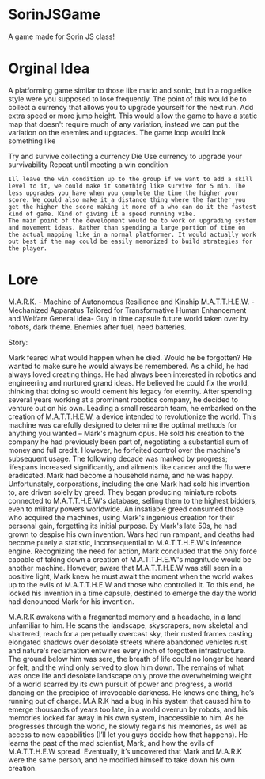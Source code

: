 # SorinJSGame

A game made for Sorin JS class!

# Orginal Idea
A platforming game similar to those like mario and sonic, but in a roguelike style were you supposed to lose frequently. The point of this would be to collect a currency that allows you to upgrade yourself for the next run. Add extra speed or more jump height. This would allow the game to have a static map that doesn't require much of any variation, instead we can put the variation on the enemies and upgrades. The game loop would look something like 

Try and survive collecting a currency
Die 
Use currency to upgrade your survivability
Repeat until meeting a win condition

	Ill leave the win condition up to the group if we want to add a skill level to it, we could make it something like survive for 5 min. The less upgrades you have when you complete the time the higher your score. We could also make it a distance thing where the farther you get the higher the score making it more of a who can do it the fastest kind of game. Kind of giving it a speed running vibe. 
	The main point of the development would be to work on upgrading system and movement ideas. Rather than spending a large portion of time on the actual mapping like in a normal platformer. It would actually work out best if the map could be easily memorized to build strategies for the player.


# Lore
M.A.R.K. - Machine of Autonomous Resilience and Kinship
M.A.T.T.H.E.W. - Mechanized Apparatus Tailored for Transformative Human Enhancement and Welfare
General idea- Guy in time capsule  future world taken over by robots, dark theme. Enemies after fuel, need batteries. 

Story:

Mark feared what would happen when he died. Would he be forgotten? He wanted to make sure he would always be remembered. As a child, he had always loved creating things. He had always been interested in robotics and engineering and nurtured grand ideas. He believed he could fix the world, thinking that doing so would cement his legacy for eternity. After spending several years working at a prominent robotics company, he decided to venture out on his own. Leading a small research team, he embarked on the creation of M.A.T.T.H.E.W, a device intended to revolutionize the world. This machine was carefully designed to determine the optimal methods for anything you wanted – Mark's magnum opus. He sold his creation to the company he had previously been part of, negotiating a substantial sum of money and full credit. However, he forfeited control over the machine's subsequent usage. The following decade was marked by progress; lifespans increased significantly, and ailments like cancer and the flu were eradicated. Mark had become a household name, and he was happy. Unfortunately, corporations, including the one Mark had sold his invention to, are driven solely by greed. They began producing miniature robots connected to M.A.T.T.H.E.W's database, selling them to the highest bidders, even to military powers worldwide. An insatiable greed consumed those who acquired the machines, using Mark's ingenious creation for their personal gain, forgetting its initial purpose. By Mark's late 50s, he had grown to despise his own invention. Wars had run rampant, and deaths had become purely a statistic, inconsequential to M.A.T.T.H.E.W's inference engine. Recognizing the need for action, Mark concluded that the only force capable of taking down a creation of M.A.T.T.H.E.W's magnitude would be another machine. However, aware that M.A.T.T.H.E.W was still seen in a positive light, Mark knew he must await the moment when the world wakes up to the evils of M.A.T.T.H.E.W and those who controlled it. To this end, he locked his invention in a time capsule, destined to emerge the day the world had denounced Mark for his invention.

M.A.R.K awakens with a fragmented memory and a headache, in a land unfamiliar to him. He scans the landscape, skyscrapers, now skeletal and shattered, reach for a perpetually overcast sky, their rusted frames casting elongated shadows over desolate streets where abandoned vehicles rust and nature's reclamation entwines every inch of forgotten infrastructure. The ground below him was sere, the breath of life could no longer be heard or felt, and the wind only served to slow him down. The remains of what was once life and desolate landscape only prove the overwhelming weight of a world scarred by its own pursuit of power and progress, a world dancing on the precipice of irrevocable darkness. He knows one thing, he’s running out of charge. M.A.R.K had a bug in his system that caused him to emerge thousands of years too late, in a world overrun by robots, and his memories locked far away in his own system, inaccessible to him. As he progresses through the world, he slowly regains his memories, as well as access to new capabilities (I’ll let you guys decide how that happens). He learns the past of the mad scientist, Mark, and how the evils of M.A.T.T.H.E.W spread. Eventually, it’s uncovered that Mark and M.A.R.K were the same person, and he modified himself to take down his own creation.